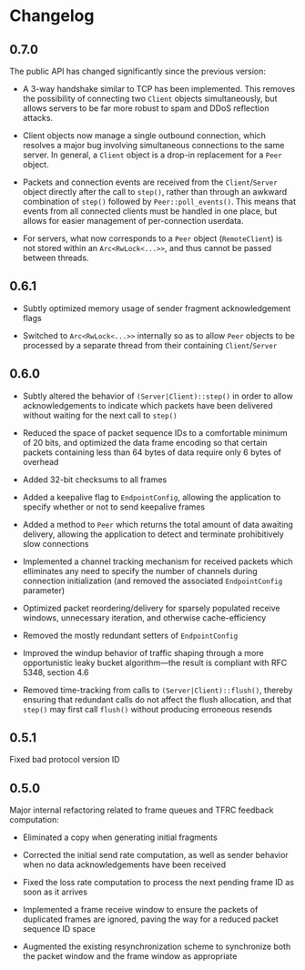 
# Changelog

## 0.7.0

The public API has changed significantly since the previous version:

* A 3-way handshake similar to TCP has been implemented. This removes the
  possibility of connecting two `Client` objects simultaneously, but allows
  servers to be far more robust to spam and DDoS reflection attacks.

* Client objects now manage a single outbound connection, which resolves a
  major bug involving simultaneous connections to the same server. In general,
  a `Client` object is a drop-in replacement for a `Peer` object.

* Packets and connection events are received from the `Client`/`Server` object
  directly after the call to `step()`, rather than through an awkward
  combination of `step()` followed by `Peer::poll_events()`. This means that
  events from all connected clients must be handled in one place, but allows
  for easier management of per-connection userdata.

* For servers, what now corresponds to a `Peer` object (`RemoteClient`) is not
  stored within an `Arc<RwLock<...>>`, and thus cannot be passed between
  threads.

## 0.6.1

* Subtly optimized memory usage of sender fragment acknowledgement flags

* Switched to `Arc<RwLock<...>>` internally so as to allow `Peer` objects to be
  processed by a separate thread from their containing `Client`/`Server`

## 0.6.0

* Subtly altered the behavior of `(Server|Client)::step()` in order to allow
  acknowledgements to indicate which packets have been delivered without
  waiting for the next call to `step()`

* Reduced the space of packet sequence IDs to a comfortable minimum of 20 bits,
  and optimized the data frame encoding so that certain packets containing less
  than 64 bytes of data require only 6 bytes of overhead

* Added 32-bit checksums to all frames

* Added a keepalive flag to `EndpointConfig`, allowing the application to
  specify whether or not to send keepalive frames

* Added a method to `Peer` which returns the total amount of data awaiting
  delivery, allowing the application to detect and terminate prohibitively slow
  connections

* Implemented a channel tracking mechanism for received packets which
  elliminates any need to specify the number of channels during connection
  initialization (and removed the associated `EndpointConfig` parameter)

* Optimized packet reordering/delivery for sparsely populated receive windows,
  unnecessary iteration, and otherwise cache-efficiency

* Removed the mostly redundant setters of `EndpointConfig`

* Improved the windup behavior of traffic shaping through a more opportunistic
  leaky bucket algorithm—the result is compliant with RFC 5348, section 4.6

* Removed time-tracking from calls to `(Server|Client)::flush()`, thereby
  ensuring that redundant calls do not affect the flush allocation, and that
  `step()` may first call `flush()` without producing erroneous resends

## 0.5.1

Fixed bad protocol version ID

## 0.5.0

Major internal refactoring related to frame queues and TFRC feedback
computation:

* Eliminated a copy when generating initial fragments

* Corrected the initial send rate computation, as well as sender behavior when
  no data acknowledgements have been received

* Fixed the loss rate computation to process the next pending frame ID as soon
  as it arrives

* Implemented a frame receive window to ensure the packets of duplicated frames
  are ignored, paving the way for a reduced packet sequence ID space

* Augmented the existing resynchronization scheme to synchronize both the packet
  window and the frame window as appropriate

